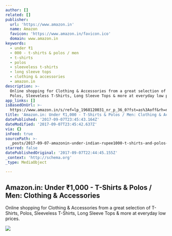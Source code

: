 ```yaml
---
author: []
related: []
publisher:
  url: 'https://www.amazon.in'
  name: Amazon
  favicon: 'https://www.amazon.in/favicon.ico'
  domain: www.amazon.in
keywords:
  - under ₹1
  - 000 - t-shirts & polos / men
  - t-shirts
  - polos
  - sleeveless t-shirts
  - long sleeve tops
  - clothing & accessories
  - amazon.in
description: >-
  Online shopping for Clothing & Accessories from a great selection of T-Shirts,
  Polos, Sleeveless T-Shirts, Long Sleeve Tops & more at everyday low prices.
app_links: []
isBasedOnUrl: >-
  https://www.amazon.in/s/ref=lp_1968120031_nr_p_36_0?fst=as%3Aoff&rh=n%3A1571271031%2Cn%3A%211571272031%2Cn%3A1968024031%2Cn%3A1968120031%2Cp_36%3A4595084031&bbn=1968120031&ie=UTF8&qid=1504824208&rnid=4595083031&_encoding=UTF8&tag=uptime01-21&linkCode=ur2&linkId=66b007567cbfe2a19ac0abc133bc3051&camp=3638&creative=24630
title: 'Amazon.in: Under ₹1,000 - T-Shirts & Polos / Men: Clothing & Accessories'
datePublished: '2017-09-07T23:45:43.164Z'
dateModified: '2017-09-07T23:45:42.637Z'
via: {}
inFeed: true
sourcePath: >-
  _posts/2017-09-07-amazonin-under-indian-rupee1000-t-shirts-and-polos-men-clothing-and.md
starred: false
datePublishedOriginal: '2017-09-07T22:44:45.155Z'
_context: 'http://schema.org'
_type: MediaObject

---
```

<article style=""><h1>Amazon.in: Under ₹1,000 - T-Shirts &amp; Polos / Men: Clothing &amp; Accessories</h1><p>Online shopping for Clothing &amp; Accessories from a great selection of T-Shirts, Polos, Sleeveless T-Shirts, Long Sleeve Tops &amp; more at everyday low prices.</p><img src="https://images-eu.ssl-images-amazon.com/images/I/515f6YiP62L._AC_UL260_SR200,260_.jpg" /></article>